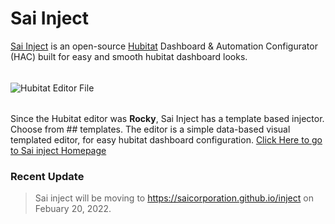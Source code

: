 # Sai Inject
[Sai Inject](saicorporation.w3schools.com/inject/inject.html) is an open-source [Hubitat](https://hubitat.com/) Dashboard & Automation Configurator (HAC) built for easy and smooth hubitat dashboard looks. 
######
![Hubitat Editor File](https://user-images.githubusercontent.com/74317023/152689488-db2e15be-0bdf-4986-b335-2a1a7a902df2.png)
######
Since the Hubitat editor was **Rocky**, Sai Inject has a template based injector. Choose from ## templates. The editor is a simple data-based visual templated editor, for easy hubitat dashboard configuration. [Click Here to go to Sai inject Homepage](saicorporation.w3schools.com/inject/inject.html)
### Recent Update
> Sai inject will be moving to https://saicorporation.github.io/inject on Febuary 20, 2022.
